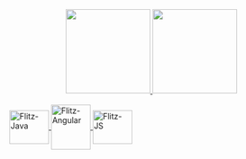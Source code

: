 <div align="center">
  <a href="https://github.com/flitzso">
  <img height="150em" src="https://github-readme-stats.vercel.app/api?username=flitzso&show_icons=true&theme=tokyonight&include_all_commits=true&count_private=true"/>
  <img height="150em" src="https://github-readme-stats.vercel.app/api/top-langs/?username=flitzso&layout=compact&langs_count=7&theme=tokyonight"/>
</div>

  
  <div style="display: inline_block"><br>
  <img align="center" alt="Flitz-Java" height="60" width="70" <img src="https://cdn.jsdelivr.net/gh/devicons/devicon/icons/java/java-original-wordmark.svg" />
    <img align="center" alt="Flitz-Angular" height="80" width="70" src="https://cdn.jsdelivr.net/gh/devicons/devicon/icons/angularjs/angularjs-original-wordmark.svg" />
    <img align="center" alt="Flitz-JS" height="60" width="70" src="https://icongr.am/devicon/javascript-original.svg?size=128&color=currentColor" />
  </div>

  
 
  
 
